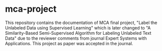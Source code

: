 # mca-project
This repository contains the documentation of MCA final project, "Label the Unlabeled Data using Supervised Learning" which is later changed to "A Similarity-Based Semi-Supervised Algorithm for Labeling Unlabeled Text Data" due to the reviewer comments from journal Expert Systems with Applications. This project as paper was accepted in the journal.
